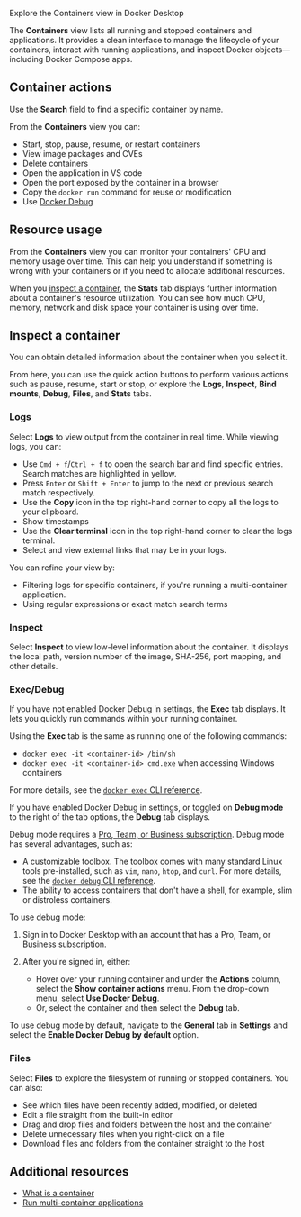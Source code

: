 Explore the Containers view in Docker Desktop


The **Containers** view lists all running and stopped containers and applications. It provides a clean interface to manage the lifecycle of your containers, interact with running applications, and inspect Docker objects—including Docker Compose apps.

## Container actions

Use the **Search** field to find a specific container by name.

From the **Containers** view you can:
- Start, stop, pause, resume, or restart containers
- View image packages and CVEs
- Delete containers
- Open the application in VS code
- Open the port exposed by the container in a browser
- Copy the `docker run` command for reuse or modification
- Use [Docker Debug](#execdebug)

## Resource usage

From the **Containers** view you can monitor your containers' CPU and memory usage over time. This can help you understand if something is wrong with your containers or if you need to allocate additional resources. 

When you [inspect a container](#inspect-a-container), the **Stats** tab displays further information about a container's resource utilization. You can see how much CPU, memory, network and disk space your container is using over time.

## Inspect a container

You can obtain detailed information about the container when you select it.

From here, you can use the quick action buttons to perform various actions such as pause, resume, start or stop, or explore the **Logs**, **Inspect**, **Bind mounts**, **Debug**, **Files**, and **Stats** tabs. 

### Logs

Select **Logs** to view output from the container in real time. While viewing logs, you can:

- Use `Cmd + f`/`Ctrl + f` to open the search bar and find specific entries.
  Search matches are highlighted in yellow.
- Press `Enter` or `Shift + Enter` to jump to the next or previous search match
  respectively. 
- Use the **Copy** icon in the top right-hand corner to copy all the logs to
  your clipboard.
- Show timestamps
- Use the **Clear terminal** icon in the top right-hand corner to clear the
  logs terminal. 
- Select and view external links that may be in your logs. 

You can refine your view by:

- Filtering logs for specific containers, if you're running a multi-container application.
- Using regular expressions or exact match search terms

### Inspect

Select **Inspect** to view low-level information about the container. It displays the local path, version number of the image, SHA-256, port mapping, and other details.

### Exec/Debug

If you have not enabled Docker Debug in settings, the **Exec** tab displays. It lets you quickly run commands within your running container.

Using the **Exec** tab is the same as running one of the following commands:

- `docker exec -it <container-id> /bin/sh`
- `docker exec -it <container-id> cmd.exe` when accessing Windows containers

For more details, see the [`docker exec` CLI reference](/reference/cli/docker/exec/).

If you have enabled Docker Debug in settings, or toggled on **Debug mode** to the right of the tab options, the **Debug** tab displays. 

Debug mode requires a [Pro, Team, or Business subscription](/subscription/details/). Debug mode has several advantages, such as:

- A customizable toolbox. The toolbox comes with many standard Linux tools
  pre-installed, such as `vim`, `nano`, `htop`, and `curl`. For more details, see the [`docker debug` CLI reference](/reference/cli/docker/debug/).
- The ability to access containers that don't have a shell, for example, slim or
  distroless containers.

To use debug mode:

1. Sign in to Docker Desktop with an account that has a Pro, Team, or Business
   subscription.
2. After you're signed in, either:

   - Hover over your running container and under the **Actions** column, select the **Show container actions**
     menu. From the drop-down menu, select **Use Docker Debug**.
   - Or, select the container and then select the **Debug** tab. 

To use debug mode by default, navigate to
the **General** tab in **Settings** and select the **Enable Docker Debug by
default** option.

### Files

Select **Files** to explore the filesystem of running or stopped containers. You
can also:

- See which files have been recently added, modified, or deleted
- Edit a file straight from the built-in editor
- Drag and drop files and folders between the host and the container
- Delete unnecessary files when you right-click on a file
- Download files and folders from the container straight to the host

## Additional resources

- [What is a container](/get-started/docker-concepts/the-basics/what-is-a-container.md)
- [Run multi-container applications](/get-started/docker-concepts/running-containers/multi-container-applications.md)
